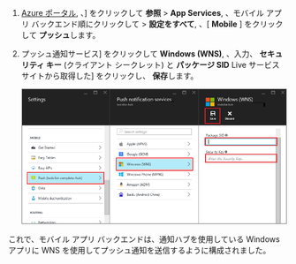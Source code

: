
1.  [Azure ポータル]( https://azure.portal.com/), 、] をクリックして **参照** > **App Services**, 、モバイル アプリ バックエンド順にクリックして > **設定をすべて**, 、[ **Mobile** ] をクリックして **プッシュ**します。

2. プッシュ通知サービス] をクリックして **Windows (WNS)**, 、入力、 **セキュリティ キー** (クライアント シークレット) と **パッケージ SID** Live サービス サイトから取得した] をクリックし、 **保存**します。

    ![ポータルで GCM API キーを設定する](./media/app-service-mobile-configure-wns/mobile-push-wns-credentials.png)

これで、モバイル アプリ バックエンドは、通知ハブを使用している Windows アプリに WNS を使用してプッシュ通知を送信するように構成されました。


